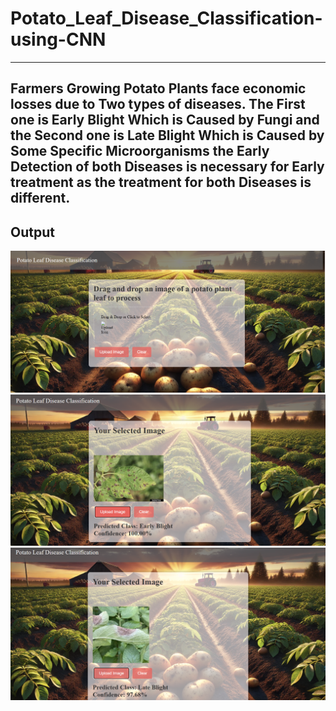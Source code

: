 # Potato_Leaf_Disease_Classification-using-CNN
---
Farmers Growing Potato Plants face economic losses due to Two types of diseases. The First one is Early Blight Which is Caused by Fungi and the Second one is Late Blight Which is Caused by Some Specific Microorganisms the Early Detection of both Diseases is necessary for Early treatment as the treatment for both Diseases is different.
---
## Output
![Demo Screenshot](images/image1.png)
![Demo Screenshot](images/image2.png)
![Demo Screenshot](images/image3.png)
